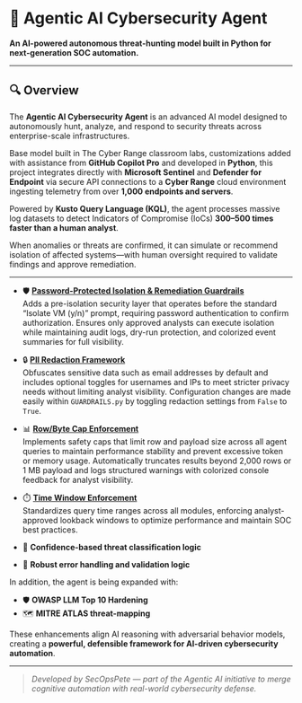 # 🧠 Agentic AI Cybersecurity Agent
**An AI-powered autonomous threat-hunting model built in Python for next-generation SOC automation.**

---

## 🔍 Overview
The **Agentic AI Cybersecurity Agent** is an advanced AI model designed to autonomously hunt, analyze, and respond to security threats across enterprise-scale infrastructures.  <br>

Base model built in The Cyber Range classroom labs, customizations added with assistance from  **GitHub Copilot Pro** and developed in **Python**, this project integrates directly with **Microsoft Sentinel** and **Defender for Endpoint** via secure API connections to a **Cyber Range** cloud environment ingesting telemetry from over **1,000 endpoints and servers**.

Powered by **Kusto Query Language (KQL)**, the agent processes massive log datasets to detect Indicators of Compromise (IoCs) **300–500 times faster than a human analyst**.  <br>

When anomalies or threats are confirmed, it can simulate or recommend isolation of affected systems—with human oversight required to validate findings and approve remediation.

---

- 🛡️ **[Password-Protected Isolation & Remediation Guardrails](./password-protected-isolation-remediation-guardrails/README.md)**  
  Adds a pre-isolation security layer that operates before the standard “Isolate VM (y/n)” prompt, requiring password authentication to confirm authorization. Ensures only approved analysts can execute isolation while maintaining audit logs, dry-run protection, and colorized event summaries for full visibility.
  

- 🔒 **[PII Redaction Framework](./pii-redaction/README.md)**  
  Obfuscates sensitive data such as email addresses by default and includes optional toggles for usernames and IPs to meet stricter privacy needs without limiting analyst visibility. Configuration changes are made easily within `GUARDRAILS.py` by toggling redaction settings from `False` to `True`.


- 📊 **[Row/Byte Cap Enforcement](./row-byte-cap-rate-enforcement/README.md)**  
  Implements safety caps that limit row and payload size across all agent queries to maintain performance stability and prevent excessive token or memory usage. Automatically truncates results beyond 2,000 rows or 1 MB payload and logs structured warnings with colorized console feedback for analyst visibility.


- ⏱️ **[Time Window Enforcement](./time-window-input-restrictions/README.md)**  
  Standardizes query time ranges across all modules, enforcing analyst-approved lookback windows to optimize performance and maintain SOC best practices.

- 🧭 **Confidence-based threat classification logic**

- 🧰 **Robust error handling and validation logic**

In addition, the agent is being expanded with:
- 🛡️ **OWASP LLM Top 10 Hardening**  
- 🗺️ **MITRE ATLAS threat-mapping**  

These enhancements align AI reasoning with adversarial behavior models, creating a **powerful, defensible framework for AI-driven cybersecurity automation**.

---

> *Developed by SecOpsPete — part of the Agentic AI initiative to merge cognitive automation with real-world cybersecurity defense.*
